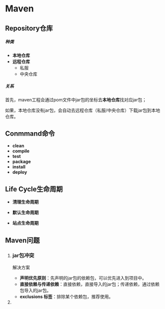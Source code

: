 # Maven



## Repository仓库

##### 种类

- **本地仓库**
- **远程仓库**
  - 私服
  - 中央仓库

##### 关系

首先，maven工程会通过pom文件中jar包的坐标去**本地仓库**找对应jar包；

如果，本地仓库没有jar包，会自动去远程仓库（私服/中央仓库）下载jar包到本地仓库。



## Conmmand命令

- **clean**
- **compile**
- **test**
- **package**
- **install**
- **deploy**



## Life Cycle生命周期

- **清理生命周期**

- **默认生命周期**

- **站点生命周期**



## Maven问题

1. ### jar包冲突

   解决方案

   - **声明优先原则**：先声明的jar包的依赖包，可以优先进入到项目中。
   - **直接依赖与传递依赖**：直接依赖，直接导入的jar包；传递依赖，通过依赖包导入的jar包。
   - **exclusions 标签**：排除某个依赖包，推荐使用。

2. 